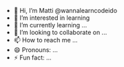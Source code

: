 - 👋 Hi, I’m Matti @wannalearncodeido
- 👀 I’m interested in learning 
- 🌱 I’m currently learning ...
- 💞️ I’m looking to collaborate on ...
- 📫 How to reach me ...
- 😄 Pronouns: ...
- ⚡ Fun fact: ...

<!---
wannalearncodeido/wannalearncodeido is a ✨ special ✨ repository because its `README.md` (this file) appears on your GitHub profile.
You can click the Preview link to take a look at your changes.
--->
